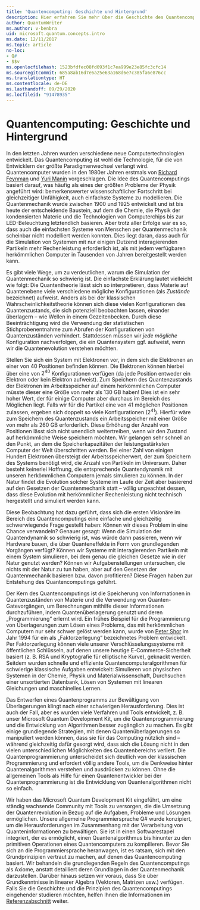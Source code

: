 ```yaml
---
title: 'Quantencomputing: Geschichte und Hintergrund'
description: Hier erfahren Sie mehr über die Geschichte des Quantencomputings sowie das Microsoft Quantum Development Kit und erhalten Hintergrundinformationen zur Funktionsweise.
author: QuantumWriter
ms.author: v-benbra
uid: microsoft.quantum.concepts.intro
ms.date: 12/11/2017
ms.topic: article
no-loc:
- Q#
- $$v
ms.openlocfilehash: 1523bfdfec08fd093f1c7ea999e23e85fc3cfc14
ms.sourcegitcommit: 685a8ab16d7e6a25e63a168d6e7c385fa6e876cc
ms.translationtype: HT
ms.contentlocale: de-DE
ms.lasthandoff: 09/29/2020
ms.locfileid: "91478935"
---
```

# <a name="quantum-computing-history-and-background"></a>Quantencomputing: Geschichte und Hintergrund

In den letzten Jahren wurden verschiedene neue Computertechnologien entwickelt. Das Quantencomputing ist wohl die Technologie, für die von Entwicklern der größte Paradigmenwechsel verlangt wird.  Quantencomputer wurden in den 1980er Jahren erstmals von [Richard Feynman](https://en.wikipedia.org/wiki/Richard_Feynman) und [Yuri Manin](https://en.wikipedia.org/wiki/Yuri_Manin) vorgeschlagen.  Die Idee des Quantencomputings basiert darauf, was häufig als eines der größten Probleme der Physik angeführt wird: bemerkenswerter wissenschaftlicher Fortschritt bei gleichzeitiger Unfähigkeit, auch einfachste Systeme zu modellieren. Die Quantenmechanik wurde zwischen 1900 und 1925 entwickelt und ist bis heute der entscheidende Baustein, auf dem die Chemie, die Physik der kondensierten Materie und die Technologien von Computerchips bis zur LED-Beleuchtung letztendlich basieren.  Aber trotz aller Erfolge war es so, dass auch die einfachsten Systeme von Menschen per Quantenmechanik scheinbar nicht modelliert werden konnten.  Dies liegt daran, dass auch für die Simulation von Systemen mit nur einigen Dutzend interagierenden Partikeln mehr Rechenleistung erforderlich ist, als mit jedem verfügbaren herkömmlichen Computer in Tausenden von Jahren bereitgestellt werden kann.

Es gibt viele Wege, um zu verdeutlichen, warum die Simulation der Quantenmechanik so schwierig ist.  Die einfachste Erklärung lautet vielleicht wie folgt: Die Quantentheorie lässt sich so interpretieren, dass Materie auf Quantenebene viele verschiedene mögliche Konfigurationen (als *Zustände* bezeichnet) aufweist.  Anders als bei der klassischen Wahrscheinlichkeitstheorie können sich diese vielen Konfigurationen des Quantenzustands, die sich potenziell beobachten lassen, einander überlagern – wie Wellen in einem Gezeitenbecken.  Durch diese Beeinträchtigung wird die Verwendung der statistischen Stichprobenentnahme zum Abrufen der Konfigurationen von Quantenzuständen verhindert.  Stattdessen müssen wir *jede mögliche* Konfiguration nachverfolgen, die ein Quantensystem ggf. aufweist, wenn wir die Quantenevolution verstehen möchten.  

Stellen Sie sich ein System mit Elektronen vor, in dem sich die Elektronen an einer von $40$ Positionen befinden können.  Die Elektronen können hierbei über eine von $2^{40}$ Konfigurationen verfügen (da jede Position entweder ein Elektron oder kein Elektron aufweist). Zum Speichern des Quantenzustands der Elektronen im Arbeitsspeicher auf einem herkömmlichen Computer müsste dieser eine Größe von mehr als $130$ GB haben!  Dies ist ein sehr hoher Wert, der für einige Computer aber durchaus im Bereich des Möglichen liegt.  Falls wir für die Partikel eine von $41$ möglichen Positionen zulassen, ergeben sich doppelt so viele Konfigurationen ($2^{41}$). Hierfür wäre zum Speichern des Quantenzustands ein Arbeitsspeicher mit einer Größe von mehr als $260$ GB erforderlich. Diese Erhöhung der Anzahl von Positionen lässt sich nicht unendlich weitertreiben, wenn wir den Zustand auf herkömmliche Weise speichern möchten. Wir gelangen sehr schnell an den Punkt, an dem die Speicherkapazitäten der leistungsstärksten Computer der Welt überschritten werden.  Bei einer Zahl von einigen Hundert Elektronen übersteigt der Arbeitsspeicherwert, der zum Speichern des Systems benötigt wird, die Anzahl von Partikeln im Universum. Daher besteht keinerlei Hoffnung, die entsprechende Quantendynamik mit unseren herkömmlichen Computern jemals simulieren zu können. In der Natur findet die Evolution solcher Systeme im Laufe der Zeit aber basierend auf den Gesetzen der Quantenmechanik statt – völlig ungeachtet dessen, dass diese Evolution mit herkömmlicher Rechenleistung nicht technisch hergestellt und simuliert werden kann.

Diese Beobachtung hat dazu geführt, dass sich die ersten Visionäre im Bereich des Quantencomputings eine einfache und gleichzeitig schwerwiegende Frage gestellt haben: Können wir dieses Problem in eine Chance verwandeln?  Genauer gesagt: Wenn die Simulation der Quantendynamik so schwierig ist, was würde dann passieren, wenn wir Hardware bauen, die über Quanteneffekte in Form von grundlegenden Vorgängen verfügt?  Können wir Systeme mit interagierenden Partikeln mit einem System simulieren, bei dem genau die gleichen Gesetze wie in der Natur genutzt werden? Können wir Aufgabenstellungen untersuchen, die nichts mit der Natur zu tun haben, aber auf den Gesetzen der Quantenmechanik basieren bzw. davon profitieren?  Diese Fragen haben zur Entstehung des Quantencomputings geführt.

Der Kern des Quantencomputings ist die Speicherung von Informationen in Quantenzuständen von Materie und die Verwendung von Quanten-Gatevorgängen, um Berechnungen mithilfe dieser Informationen durchzuführen, indem Quantenüberlagerung genutzt und deren „Programmierung“ erlernt wird.  Ein frühes Beispiel für die Programmierung von Überlagerungen zum Lösen eines Problems, das mit herkömmlichen Computern nur sehr schwer gelöst werden kann, wurde von [Peter Shor](https://en.wikipedia.org/wiki/Peter_Shor) im Jahr 1994 für ein als „Faktorzerlegung“ bezeichnetes Problem entwickelt.  Per Faktorzerlegung können viele unserer Verschlüsselungssysteme mit öffentlichen Schlüsseln, auf denen unsere heutige E-Commerce-Sicherheit basiert (z. B. RSA und Kryptografie für elliptische Kurve), geknackt werden.  Seitdem wurden schnelle und effiziente Quantencomputeralgorithmen für schwierige klassische Aufgaben entwickelt: Simulieren von physischen Systemen in der Chemie, Physik und Materialwissenschaft, Durchsuchen einer unsortierten Datenbank, Lösen von Systemen mit linearen Gleichungen und maschinelles Lernen.

Das Entwerfen eines Quantenprogramms zur Bewältigung von Überlagerungen klingt nach einer schwierigen Herausforderung. Dies ist auch der Fall, aber es wurden viele Verfahren und Tools entwickelt, z. B. unser Microsoft Quantum Development Kit, um die Quantenprogrammierung und die Entwicklung von Algorithmen besser zugänglich zu machen. Es gibt einige grundlegende Strategien, mit denen Quantenüberlagerungen so manipuliert werden können, dass sie für das Computing nützlich sind – während gleichzeitig dafür gesorgt wird, dass sich die Lösung nicht in den vielen unterschiedlichen Möglichkeiten des Quantenbereichs verliert. Die Quantenprogrammierung unterscheidet sich deutlich von der klassischen Programmierung und erfordert völlig andere Tools, um die Denkweise hinter Quantenalgorithmen verstehen und ausdrücken zu können. Ohne die allgemeinen Tools als Hilfe für einen Quantenentwickler bei der Quantenprogrammierung ist die Entwicklung von Quantenalgorithmen nicht so einfach.

Wir haben das Microsoft Quantum Development Kit eingeführt, um eine ständig wachsende Community mit Tools zu versorgen, die die Umsetzung der Quantenrevolution in Bezug auf die Aufgaben, Probleme und Lösungen ermöglichen. Unsere allgemeine Programmiersprache Q# wurde konzipiert, um die Herausforderungen im Zusammenhang mit der Verarbeitung von Quanteninformationen zu bewältigen. Sie ist in einen Softwarestapel integriert, der es ermöglicht, einen Quantenalgorithmus bis hinunter zu den primitiven Operationen eines Quantencomputers zu kompilieren.  Bevor Sie sich an die Programmiersprache heranwagen, ist es ratsam, sich mit den Grundprinzipien vertraut zu machen, auf denen das Quantencomputing basiert. Wir behandeln die grundlegenden Regeln des Quantencomputings als Axiome, anstatt detailliert deren Grundlagen in der Quantenmechanik darzustellen. Darüber hinaus setzen wir voraus, dass Sie über Grundkenntnisse in linearer Algebra (Vektoren, Matrizen usw.) verfügen. Falls Sie die Geschichte und die Prinzipien des Quantencomputings eingehender studieren möchten, helfen Ihnen die Informationen im [Referenzabschnitt](xref:microsoft.quantum.more-information) weiter.
